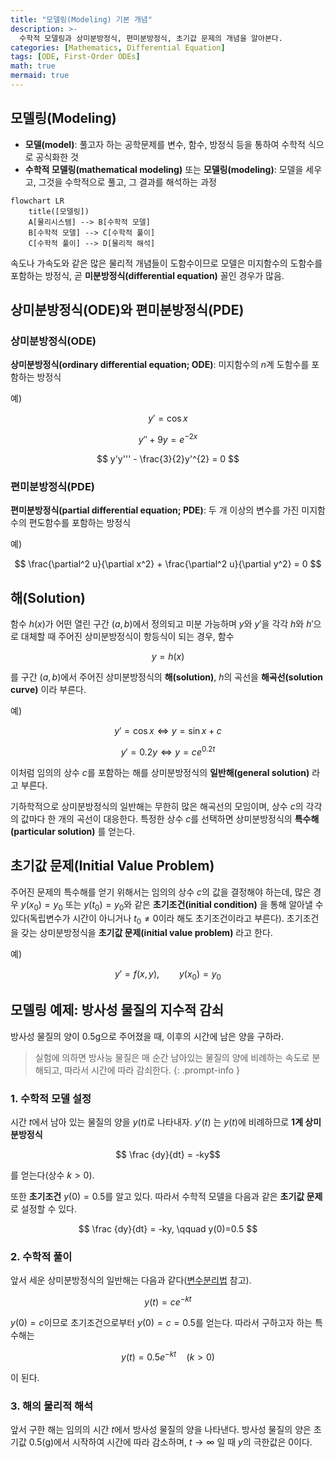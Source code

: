 ```yaml
---
title: "모델링(Modeling) 기본 개념"
description: >-
  수학적 모델링과 상미분방정식, 편미분방정식, 초기값 문제의 개념을 알아본다. 
categories: [Mathematics, Differential Equation]
tags: [ODE, First-Order ODEs]
math: true
mermaid: true
---
```


## 모델링(Modeling)
- **모델(model)**: 풀고자 하는 공학문제를 변수, 함수, 방정식 등을 통하여 수학적 식으로 공식화한 것
- **수학적 모델링(mathematical modeling)** 또는 **모델링(modeling)**: 모델을 세우고, 그것을 수학적으로 풀고, 그 결과를 해석하는 과정

```mermaid
flowchart LR
	title([모델링])
	A[물리시스템] --> B[수학적 모델]
	B[수학적 모델] --> C[수학적 풀이]
	C[수학적 풀이] --> D[물리적 해석]
```

속도나 가속도와 같은 많은 물리적 개념들이 도함수이므로 모델은 미지함수의 도함수를 포함하는 방정식, 곧 **미분방정식(differential equation)** 꼴인 경우가 많음.

## 상미분방정식(ODE)와 편미분방정식(PDE)
### 상미분방정식(ODE)
**상미분방정식(ordinary differential equation; ODE)**: 미지함수의 $n$계 도함수를 포함하는 방정식

예)

$$y' = \cos x$$

$$ y'' + 9y = e^{-2x} $$

$$ y'y''' - \frac{3}{2}y'^{2} = 0 $$


### 편미분방정식(PDE)
**편미분방정식(partial differential equation; PDE)**: 두 개 이상의 변수를 가진 미지함수의 편도함수를 포함하는 방정식

예)

$$ \frac{\partial^2 u}{\partial x^2} + \frac{\partial^2 u}{\partial y^2} = 0 $$

## 해(Solution)
함수 $h(x)$가 어떤 열린 구간 $(a, b)$에서 정의되고 미분 가능하며 $y$와 $y'$을 각각 $h$와 $h'$으로 대체할 때 주어진 상미분방정식이 항등식이 되는 경우, 함수

$$ y = h(x) $$

를 구간 $(a, b)$에서 주어진 상미분방정식의 **해(solution)**, $h$의 곡선을 **해곡선(solution curve)** 이라 부른다.

예)

$$ y'=\cos x \Leftrightarrow y=\sin x+c $$

$$ y'=0.2y \Leftrightarrow y=ce^{0.2t} $$

이처럼 임의의 상수 $c$를 포함하는 해를 상미분방정식의 **일반해(general solution)** 라고 부른다.

기하학적으로 상미분방정식의 일반해는 무한히 많은 해곡선의 모임이며, 상수 $c$의 각각의 값마다 한 개의 곡선이 대응한다. 특정한 상수 $c$를 선택하면 상미분방정식의 **특수해(particular solution)** 를 얻는다.

## 초기값 문제(Initial Value Problem)
주어진 문제의 특수해를 얻기 위해서는 임의의 상수 $c$의 값을 결정해야 하는데, 많은 경우 $y(x_{0})=y_{0}$ 또는 $y(t_{0})=y_{0}$와 같은 **초기조건(initial condition)** 을 통해 알아낼 수 있다(독립변수가 시간이 아니거나 $t_{0}\neq0$이라 해도 초기조건이라고 부른다). 초기조건을 갖는 상미분방정식을 **초기값 문제(initial value problem)** 라고 한다.

예)

$$ y'=f(x,y),\qquad y(x_{0})=y_{0} $$

## 모델링 예제: 방사성 물질의 지수적 감쇠
방사성 물질의 양이 0.5g으로 주어졌을 때, 이후의 시간에 남은 양을 구하라.
> 실험에 의하면 방사능 물질은 매 순간 남아있는 물질의 양에 비례하는 속도로 분해되고, 따라서 시간에 따라 감쇠한다.
{: .prompt-info }

### 1. 수학적 모델 설정
시간 $t$에서 남아 있는 물질의 양을 $y(t)$로 나타내자. $y'(t)$ 는 $y(t)$에 비례하므로 **1계 상미분방정식** 

$$ \frac {dy}{dt} = -ky$$ 

를 얻는다(상수 $k>0$).

또한 **초기조건** $y(0)=0.5$를 알고 있다. 따라서 수학적 모델을 다음과 같은 **초기값 문제**로 설정할 수 있다.

$$ \frac {dy}{dt} = -ky, \qquad y(0)=0.5 $$

### 2. 수학적 풀이
앞서 세운 상미분방정식의 일반해는 다음과 같다([변수분리법](/posts/separation-of-variables/#모델링-예제-방사성-탄소-연대측정법-radiocarbon-dating) 참고).

$$ y(t)=ce^{-kt} $$

$y(0)=c$이므로 초기조건으로부터 $y(0)=c=0.5$를 얻는다. 따라서 구하고자 하는 특수해는 

$$ y(t)=0.5e^{-kt} \quad(k>0)$$

이 된다.

### 3. 해의 물리적 해석
앞서 구한 해는 임의의 시간 $t$에서 방사성 물질의 양을 나타낸다. 방사성 물질의 양은 초기값 0.5(g)에서 시작하여 시간에 따라 감소하며, $t \to \infty$ 일 때 $y$의 극한값은 $0$이다.